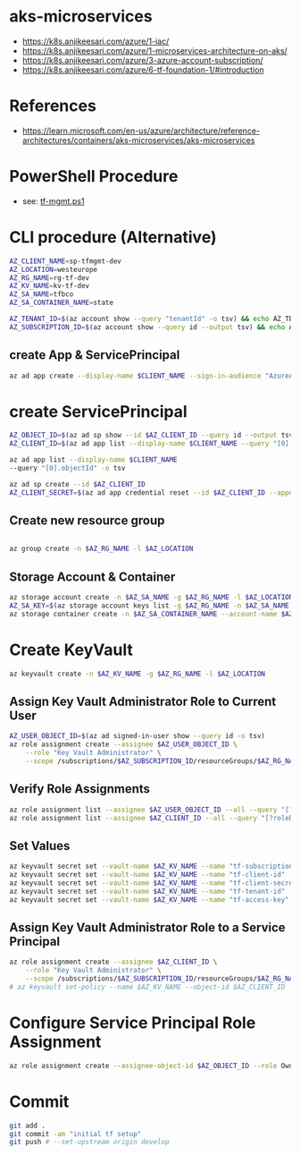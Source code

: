 # aks-microservices

- https://k8s.anjikeesari.com/azure/1-iac/
- https://k8s.anjikeesari.com/azure/1-microservices-architecture-on-aks/
- https://k8s.anjikeesari.com/azure/3-azure-account-subscription/
- https://k8s.anjikeesari.com/azure/6-tf-foundation-1/#introduction

# References

- https://learn.microsoft.com/en-us/azure/architecture/reference-architectures/containers/aks-microservices/aks-microservices

# PowerShell Procedure

- see: [tf-mgmt.ps1](tf-mgmt.ps1)

# CLI procedure (Alternative)

```bash
AZ_CLIENT_NAME=sp-tfmgmt-dev
AZ_LOCATION=westeurope
AZ_RG_NAME=rg-tf-dev
AZ_KV_NAME=kv-tf-dev
AZ_SA_NAME=tfbco
AZ_SA_CONTAINER_NAME=state

AZ_TENANT_ID=$(az account show --query "tenantId" -o tsv) && echo AZ_TENANT_ID=$AZ_TENANT_ID
AZ_SUBSCRIPTION_ID=$(az account show --query id --output tsv) && echo AZ_SUBSCRIPTION_ID=$AZ_SUBSCRIPTION_ID
```

## create App & ServicePrincipal

```bash
az ad app create --display-name $CLIENT_NAME --sign-in-audience "AzureADMyOrg" --web-redirect-uris "http://localhost"
```

# create ServicePrincipal

```bash
AZ_OBJECT_ID=$(az ad sp show --id $AZ_CLIENT_ID --query id --output tsv) && echo AZ_OBJECT_ID=$AZ_OBJECT_ID
AZ_CLIENT_ID=$(az ad app list --display-name $CLIENT_NAME --query "[0].appId" -o tsv) && echo AZ_CLIENT_ID=$AZ_CLIENT_ID

az ad app list --display-name $CLIENT_NAME
--query "[0].objectId" -o tsv

az ad sp create --id $AZ_CLIENT_ID
AZ_CLIENT_SECRET=$(az ad app credential reset --id $AZ_CLIENT_ID --append --query password --output tsv) && echo AZ_CLIENT_SECRET=$AZ_CLIENT_SECRET
```

## Create new resource group

```bash

az group create -n $AZ_RG_NAME -l $AZ_LOCATION
```

## Storage Account & Container

```bash
az storage account create -n $AZ_SA_NAME -g $AZ_RG_NAME -l $AZ_LOCATION --sku "Standard_LRS"
AZ_SA_KEY=$(az storage account keys list -g $AZ_RG_NAME -n $AZ_SA_NAME --query '[0].value' -o tsv) && echo AZ_SA_KEY=$AZ_SA_KEY
az storage container create -n $AZ_SA_CONTAINER_NAME --account-name $AZ_SA_NAME --account-key $AZ_SA_KEY
```

# Create KeyVault

```bash
az keyvault create -n $AZ_KV_NAME -g $AZ_RG_NAME -l $AZ_LOCATION
```

## Assign Key Vault Administrator Role to Current User

```bash
AZ_USER_OBJECT_ID=$(az ad signed-in-user show --query id -o tsv)
az role assignment create --assignee $AZ_USER_OBJECT_ID \
    --role "Key Vault Administrator" \
    --scope /subscriptions/$AZ_SUBSCRIPTION_ID/resourceGroups/$AZ_RG_NAME/providers/Microsoft.KeyVault/vaults/$AZ_KV_NAME
```

## Verify Role Assignments

```bash
az role assignment list --assignee $AZ_USER_OBJECT_ID --all --query "[?roleDefinitionName=='Key Vault Administrator']" -o table
az role assignment list --assignee $AZ_CLIENT_ID --all --query "[?roleDefinitionName=='Key Vault Administrator']" -o table
```

## Set Values

```bash
az keyvault secret set --vault-name $AZ_KV_NAME --name "tf-subscription-id" --value $AZ_SUBSCRIPTION_ID
az keyvault secret set --vault-name $AZ_KV_NAME --name "tf-client-id" --value $AZ_CLIENT_ID
az keyvault secret set --vault-name $AZ_KV_NAME --name "tf-client-secret" --value $AZ_CLIENT_SECRET
az keyvault secret set --vault-name $AZ_KV_NAME --name "tf-tenant-id" --value $AZ_TENANT_ID
az keyvault secret set --vault-name $AZ_KV_NAME --name "tf-access-key" --value $AZ_SA_KEY
```

## Assign Key Vault Administrator Role to a Service Principal

```bash
az role assignment create --assignee $AZ_CLIENT_ID \
    --role "Key Vault Administrator" \
    --scope /subscriptions/$AZ_SUBSCRIPTION_ID/resourceGroups/$AZ_RG_NAME/providers/Microsoft.KeyVault/vaults/$AZ_KV_NAME
# az keyvault set-policy --name $AZ_KV_NAME --object-id $AZ_CLIENT_ID --secret-permissions get list --key-permissions get list - alternative if RBAC is not being used
```

# Configure Service Principal Role Assignment

```bash
az role assignment create --assignee-object-id $AZ_OBJECT_ID --role Owner --scope "/subscriptions/$AZ_SUBSCRIPTION_ID" --assignee-principal-type ServicePrincipal
```

# Commit

```bash
git add .
git commit -am "initial tf setup"
git push # --set-upstream origin develop
```

